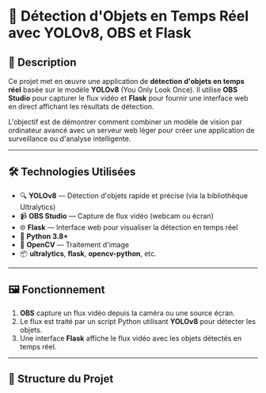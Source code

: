 # 🎯 Détection d'Objets en Temps Réel avec YOLOv8, OBS et Flask

## 📌 Description

Ce projet met en œuvre une application de **détection d'objets en temps réel** basée sur le modèle **YOLOv8** (You Only Look Once). Il utilise **OBS Studio** pour capturer le flux vidéo et **Flask** pour fournir une interface web en direct affichant les résultats de détection.

L'objectif est de démontrer comment combiner un modèle de vision par ordinateur avancé avec un serveur web léger pour créer une application de surveillance ou d'analyse intelligente.

---

## 🛠️ Technologies Utilisées

- 🔍 **YOLOv8** — Détection d'objets rapide et précise (via la bibliothèque Ultralytics)
- 📹 **OBS Studio** — Capture de flux vidéo (webcam ou écran)
- 🌐 **Flask** — Interface web pour visualiser la détection en temps réel
- 🐍 **Python 3.8+**
- 🧠 **OpenCV** — Traitement d'image
- 📦 **ultralytics**, **flask**, **opencv-python**, etc.

---

## 🖼️ Fonctionnement

1. **OBS** capture un flux vidéo depuis la caméra ou une source écran.
2. Le flux est traité par un script Python utilisant **YOLOv8** pour détecter les objets.
3. Une interface **Flask** affiche le flux vidéo avec les objets détectés en temps réel.

---

## 📁 Structure du Projet

